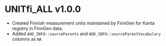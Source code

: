 # UNITfi_ALL v1.0.0

- Created Finnish  measurement units maintained by FinnGen for Kanta registry in FinnGen data.
- Added `ADD_INFO::sourceParents` and `ADD_INFO::sourceParentVocabulary` columns as `NA`
